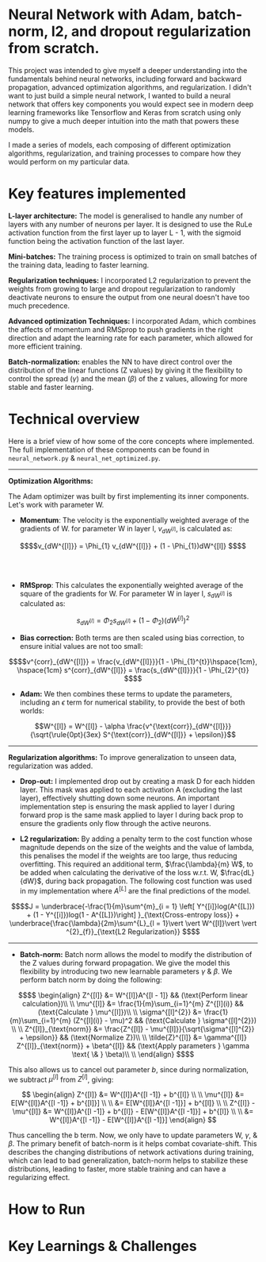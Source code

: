 # Neural Network with Adam, batch-norm, l2, and dropout regularization from scratch.

This project was intended to give myself a deeper understanding into the fundamentals
behind neural networks, including forward and backward propagation, advanced optimization 
algorithms, and regularization. I didn't want to just build a simple neural network,
I wanted to build a neural network that offers key components you would expect see in
modern deep learning frameworks like Tensorflow and Keras from scratch using only numpy
to give a much deeper intuition into the math that powers these models.

I made a series of models, each composing of different optimization algorithms, 
regularization, and training processes to compare how they would perform on my particular
data.

# Key features implemented
**L-layer architecture:** The model is generalised to handle any number of layers with any
number of neurons per layer. It is designed to use the RuLe activation function from the 
first layer up to layer L - 1, with the sigmoid function being the activation function of 
the last layer.

**Mini-batches:** The training process is optimized to train on small batches of the training data,
leading to faster learning.

**Regularization techniques:** I incorporated L2 regularization to prevent the weights from
growing to large and dropout regularization to randomly deactivate neurons to ensure the
output from one neural doesn't have too much precedence.

**Advanced optimization Techniques:** I incorporated Adam, which combines the affects of momentum
and RMSprop to push gradients in the right direction and adapt the learning rate for each parameter,
which allowed for more efficient training.

**Batch-normalization:** enables the NN to have direct control over the distribution of
the linear functions (Z values) by giving it the flexibility to control the spread ($\gamma$)
and the mean ($\beta$) of the z values, allowing for more stable and faster learning.

# Technical overview
Here is a brief view of how some of the core concepts where implemented. The full
implementation of these components can be found in `neural_network.py` & 
`neural_net_optimized.py`. 

***
**Optimization Algorithms:**

The Adam optimizer was built by first implementing its inner
components. Let's work with parameter W.

- **Momentum**: The velocity is the exponentially weighted average of the gradients of W. 
for parameter W in layer l, $v_{dW^{[l]}}$, is calculated as:

```math
$$v_{dW^{[l]}} = \Phi_{1} v_{dW^{[l]}} + (1 - \Phi_{1})dW^{[l]} $$
```
<br><br>

- **RMSprop**: This calculates the exponentially weighted average of the square of the gradients for 
W. For parameter W in layer l, $s_{dW^{[l]}}$ is calculated as:

```math
s_{dW^{[l]}} = \Phi_2 s_{dW^{[l]}} + (1 - \Phi_2) (dW^{[l]})^2
```

- **Bias correction:** Both terms are then scaled using bias correction, to ensure initial values
are not too small:

``` math
$$v^{corr}_{dW^{[l]}} = \frac{v_{dW^{[l]}}}{1 - \Phi_{1}^{t}}\hspace{1cm}, \hspace{1cm}  s^{corr}_{dW^{[l]}} 
= \frac{s_{dW^{[l]}}}{1 - \Phi_{2}^{t}} $$
```

- **Adam:** We then combines these terms to update the parameters, including an $\epsilon$ term
for numerical stability, to provide the best of both worlds:

```math
W^{[l]} = W^{[l]} - \alpha \frac{v^{\text{corr}}_{dW^{[l]}}}{\sqrt{\rule{0pt}{3ex} S^{\text{corr}}_{dW^{[l]}} + \epsilon}}
```
***
**Regularization algorithms:** 
To improve generalization to unseen data, regularization was added.

- **Drop-out:** I implemented drop out by creating a mask D for each hidden layer. This mask was 
applied to each activation A (excluding the last layer), effectively shutting
down some neurons. An important implementation step is ensuring the mask applied
to layer l during forward prop is the same mask applied to layer l during back
prop to ensure the gradients only flow through the active neurons.

- **L2 regularization:** By adding a penalty term to the cost function whose magnitude
depends on the size of the weights and the value of lambda, this penalises the model if the 
weights are too large, thus reducing overfitting. This required an additional term, $\frac{\lambda}{m} W$, to be added
when calculating the derivative of the loss w.r.t. W, $\frac{dL}{dW}$, during back propagation. The following cost function was used in
my implementation where $A^{[L]}$ are the final predictions of the model.

```math
$$J = \underbrace{-\frac{1}{m}\sum^{m}_{i = 1} \left[ Y^{[i]}log(A^{[L]}) + (1 - Y^{[i]})log(1 - A^{[L]})\right] }_{\text{Cross-entropy loss}} + 
 \underbrace{\frac{\lambda}{2m}\sum^{L}_{l = 1}\vert \vert W^{[l]}\vert \vert ^{2}_{f}}_{\text{L2 Regularization}} $$
```

***

- **Batch-norm:** Batch norm allows the model to modify the distribution of the Z values during 
forward propagation. We give the model this flexibility by introducing two new learnable
parameters $\gamma$ & $\beta$. We perform batch norm by doing the following:
```math
$$
\begin{align}
Z^{[l]} &= W^{[l]}A^{[l - 1]} && (\text{Perform linear calculation})\\ \\
\mu^{[l]} &= \frac{1}{m}\sum_{i=1}^{m} Z^{[l](i)} && (\text{Calculate } \mu^{[l]})\\ \\
\sigma^{[l]^{2}} &= \frac{1}{m}\sum_{i=1}^{m} (Z^{[l](i)} - \mu)^2
                && (\text{Calculate } \sigma^{[l]^{2}}) \\ \\
Z^{[l]}_{\text{norm}} &= \frac{Z^{[l]} - \mu^{[l]}}{\sqrt{\sigma^{[l]^{2}} + \epsilon}} && 
                        (\text{Normalize Z})\\ \\
\tilde{Z}^{[l]} &= \gamma^{[l]} Z^{[l]}_{\text{norm}} + \beta^{[l]} &&
                  (\text{Apply parameters } \gamma \text{ \& } \beta)\\ \\
\end{align}
$$
```

This also allows us to cancel out parameter $b$, since during normalization, 
we subtract $\mu^{[l]}$ from $Z^{[l]}$, giving:

$$
\begin{align}
Z^{[l]} &= W^{[l]}A^{[l -1]} + b^{[l]} \\ \\
\mu^{[l]} &= E[W^{[l]}A^{[l -1]} + b^{[l]}] \\ \\
&= E[W^{[l]}A^{[l -1]}] + b^{[l]}  \\ \\
Z^{[l]} - \mu^{[l]} &= W^{[l]}A^{[l -1]} + b^{[l]} - E[W^{[l]}A^{[l -1]}] + b^{[l]} \\ \\
&= W^{[l]}A^{[l -1]} - E[W^{[l]}A^{[l -1]}]
\end{align}
$$

Thus cancelling the b term. Now, we only have to update parameters W, $\gamma$, & $\beta$.
The primary benefit of batch-norm is it helps combat covariate-shift. This describes the
changing distributions of network activations during training, which can lead to bad
generalization, batch-norm helps to stabilize these distributions, leading to faster,
more stable training and can have a regularizing effect.


# How to Run

# Key Learnings & Challenges